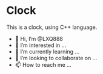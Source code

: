 # Clock
This is a clock, using C++ language.



- 👋 Hi, I’m @LXQ888
- 👀 I’m interested in ...
- 🌱 I’m currently learning ...
- 💞️ I’m looking to collaborate on ...
- 📫 How to reach me ...
